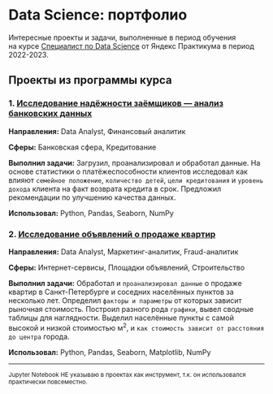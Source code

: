 # Data Science: портфолио

Интересные проекты и задачи, выполненные в период обучения<br/>на курсе [Специалист по Data Science](https://practicum.yandex.ru/data-scientist/) от Яндекс Практикума в период 2022-2023.

## Проекты из программы курса

### 1. [Исследование надёжности заёмщиков — анализ банковских данных](1.%20Исследование%20надёжности%20заёмщиков%20—%20анализ%20банковских%20данных)

**Направления:** Data Analyst, Финансовый аналитик

**Сферы:** Банковская сфера, Кредитование

**Выполнил задачи:** Загрузил, проанализировал и обработал данные. На основе статистики о платёжеспособности клиентов исследовал как влияют `семейное положение`, `количество детей`, `цели кредитования` и `уровень дохода` клиента на факт возврата кредита в срок. Предложил рекомендации по улучшению качества данных.

**Использовал:** Python, Pandas, Seaborn, NumPy


### 2. [Исследование объявлений о продаже квартир](2.%20Исследование%20объявлений%20о%20продаже%20квартир)

**Направления:** Data Analyst, Маркетинг-аналитик, Fraud-аналитик

**Сферы:** Интернет-сервисы, Площадки объявлений, Строительство

**Выполнил задачи:** Обработал и `проанализировал данные` о продаже квартир в Санкт-Петербурге и соседних населённых пунктов за несколько лет. Определил `факторы и параметры` от которых зависит рыночная стоимость. Построил разного рода `графики`, вывел сводные таблицы для наглядности. Выделил населённые пункты с самой высокой и низкой стоимостью м<sup>2</sup>, и `как стоимость зависит от расстояния до центра` города.

**Использовал:** Python, Pandas, Seaborn, Matplotlib, NumPy



---

<sub>Jupyter Notebook НЕ указываю в проектах как инструмент, т.к. он использовался практически повсеместно.</sub>
